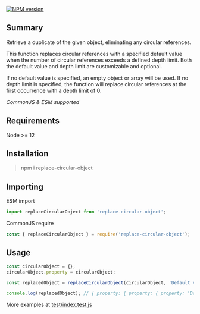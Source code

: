 <span class="badge-npmversion"><a href="https://www.npmjs.com/package/replace-circular-object" title="View this project on NPM"><img src="https://img.shields.io/npm/v/replace-circular-object.svg" alt="NPM version" /></a></span>

## Summary

Retrieve a duplicate of the given object, eliminating any circular references.

This function replaces circular references with a specified default value when the number of circular references exceeds a defined depth limit. Both the default value and depth limit are customizable and optional.

If no default value is specified, an empty object or array will be used.
If no depth limit is specified, the function will replace circular references at the first occurrence with a depth limit of 0.

<i>CommonJS & ESM supported</i>

## Requirements

Node >= 12

## Installation

> npm i replace-circular-object

## Importing

ESM import

```js
import replaceCircularObject from 'replace-circular-object';
```

CommonJS require

```js
const { replaceCircularObject } = require('replace-circular-object');
```

## Usage

```js
const circularObject = {};
circularObject.property = circularObject;

const replacedObject = replaceCircularObject(circularObject, 'Default Value!', 3);

console.log(replacedObject); // { property: { property: { property: 'Default Value!' } } }
```

More examples at [test/index.test.js](test/index.test.js)
